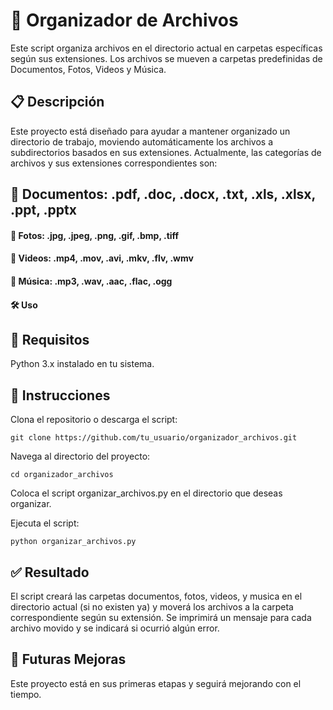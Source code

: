 # 📂 Organizador de Archivos
Este script organiza archivos en el directorio actual en carpetas específicas según sus extensiones. Los archivos se mueven a carpetas predefinidas de Documentos, Fotos, Videos y Música.

## 📋 Descripción
Este proyecto está diseñado para ayudar a mantener organizado un directorio de trabajo, moviendo automáticamente los archivos a subdirectorios basados en sus extensiones. Actualmente, las categorías de archivos y sus extensiones correspondientes son:

## 📄 Documentos: .pdf, .doc, .docx, .txt, .xls, .xlsx, .ppt, .pptx
#### 📸 Fotos: .jpg, .jpeg, .png, .gif, .bmp, .tiff
#### 🎥 Videos: .mp4, .mov, .avi, .mkv, .flv, .wmv
#### 🎵 Música: .mp3, .wav, .aac, .flac, .ogg
#### 🛠️ Uso

## 📌 Requisitos
Python 3.x instalado en tu sistema.

## 🚀 Instrucciones
Clona el repositorio o descarga el script:



    git clone https://github.com/tu_usuario/organizador_archivos.git
Navega al directorio del proyecto:


    cd organizador_archivos

Coloca el script organizar_archivos.py en el directorio que deseas organizar.

Ejecuta el script:

    python organizar_archivos.py

## ✅ Resultado
El script creará las carpetas documentos, fotos, videos, y musica en el directorio actual (si no existen ya) y moverá los archivos a la carpeta correspondiente según su extensión. Se imprimirá un mensaje para cada archivo movido y se indicará si ocurrió algún error.

## 🚧 Futuras Mejoras
Este proyecto está en sus primeras etapas y seguirá mejorando con el tiempo.